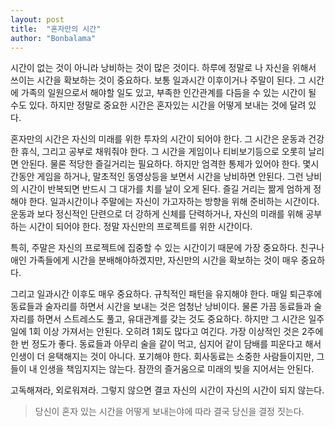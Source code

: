 ```yaml
---
layout: post
title:  "혼자만의 시간"
author: "Bonbalama"
---
```


시간이 없는 것이 아니라 낭비하는 것이 많은 것이다. 하루에 정말로 나 자신을 위해서 쓰이는 시간을 확보하는 것이 중요하다. 보통 일과시간 이후이거나 주말이 된다. 그 시간에 가족의 일원으로서 해야할 일도 있고, 부족한 인간관계를 다듬을 수 있는 시간이 될 수도 있다. 하지만 정말로 중요한 시간은 혼자있는 시간을 어떻게 보내는 것에 달려 있다. 

혼자만의 시간은 자신의 미래를 위한 투자의 시간이 되어야 한다. 그 시간은 운동과 건강한 휴식, 그리고 공부로 채워줘야 한다. 그 시간을 게임이나 티비보기등으로 오롯히 날리면 안된다. 물론 적당한 즐길거리는 필요하다. 하지만 엄격한 통제가 있어야 한다. 몇시간동안 게임을 하거나, 말초적인 동영상등을 보면서  시간을 낭비하면 안된다. 그런 낭비의 시간이 반복되면 반드시 그 대가를 치를 날이 오게 된다. 즐길 거리는 짦게 엄하게 정해야 한다. 일과시간이나 주말에는 자신이 가고자하는 방향을 위해 준비하는 시간이다. 운동과 보다 정신적인 단련으로 더 강하게 신체를 단력하거나, 자신의 미래를 위해 공부하는 시간이 되어야 한다. 정말 자신만의 프로젝트를 위한 시간이다. 

특히, 주말은 자신의 프로젝트에 집중할 수 있는 시간이기 때문에 가장 중요하다. 친구나 애인 가족들에게 시간을 분배해야하겠지만, 자신만의 시간을 확보하는 것이 매우 중요하다.

그리고 일과시간 이후도 매우 중요하다. 규칙적인 패턴을 유지해야 한다. 매일 퇴근후에 동료들과 술자리를 하면서 시간을 보내는 것은 엄청난 낭비이다. 물론  가끔 동료들과 술자리를 하면서 스트레스도 풀고, 유대관계를 갖는 것도 중요하다. 하지만 그 시간은 일주일에 1회 이상 가져서는 안된다. 오히려 1회도 많다고 여긴다. 가장 이상적인 것은 2주에 한 번 정도가 좋다. 동료들과 아무리 술을 같이 먹고, 심지어 같이 담배를 피운다고 해서 인생이 더 윤택해지는 것이 아니다. 포기해야 한다. 회사동료는 소중한 사람들이지만, 그들이 내 인생을 책임지지는 않는다. 잠깐의 즐거움으로 미래의 빚을 지어서는 안된다. 

고독해져라, 외로워져라. 그렇지 않으면 결코 자신의 시간이 자신의 시간이 되지 않는다. 

> 당신이 혼자 있는 시간을 어떻게 보내는야에 따라 결국 당신을 결정 짓는다. 

